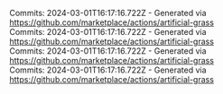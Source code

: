 Commits: 2024-03-01T16:17:16.722Z - Generated via https://github.com/marketplace/actions/artificial-grass
<br>
Commits: 2024-03-01T16:17:16.722Z - Generated via https://github.com/marketplace/actions/artificial-grass
<br>
Commits: 2024-03-01T16:17:16.722Z - Generated via https://github.com/marketplace/actions/artificial-grass
<br>
Commits: 2024-03-01T16:17:16.722Z - Generated via https://github.com/marketplace/actions/artificial-grass
<br>
